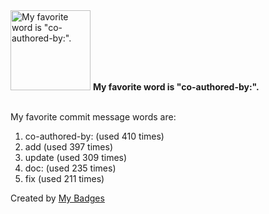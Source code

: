 <img src="https://my-badges.github.io/my-badges/favorite-word.png" alt="My favorite word is &quot;co-authored-by:&quot;." title="My favorite word is &quot;co-authored-by:&quot;." width="128">
<strong>My favorite word is &quot;co-authored-by:&quot;.</strong>
<br><br>

My favorite commit message words are:

1. co-authored-by: (used 410 times)
2. add (used 397 times)
3. update (used 309 times)
4. doc: (used 235 times)
5. fix (used 211 times)


Created by <a href="https://github.com/my-badges/my-badges">My Badges</a>
